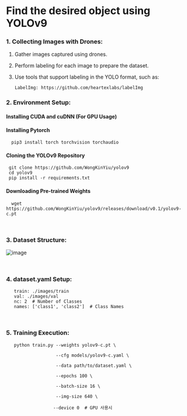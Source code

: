 # Find the desired object using YOLOv9

### 1. Collecting Images with Drones:
1) Gather images captured using drones.
2) Perform labeling for each image to prepare the dataset.
3) Use tools that support labeling in the YOLO format, such as:

       LabelImg: https://github.com/heartexlabs/labelImg

### 2. Environment Setup:

#### Installing CUDA and cuDNN (For GPU Usage)
#### Installing Pytorch

      pip3 install torch torchvision torchaudio

#### Cloning the YOLOv9 Repository

     git clone https://github.com/WongKinYiu/yolov9
     cd yolov9
     pip install -r requirements.txt
     
#### Downloading Pre-trained Weights
   
      wget https://github.com/WongKinYiu/yolov9/releases/download/v0.1/yolov9-c.pt

<br/>

### 3. Dataset Structure: 


![image](https://github.com/user-attachments/assets/ba3a3fec-cc0f-4baf-88fa-9007f9f36a79)
      
<br/>

### 4. dataset.yaml  Setup:

       train: ./images/train
       val: ./images/val
       nc: 2  # Number of Classes
       names: ['class1', 'class2']  # Class Names

<br/>

### 5. Training Execution: 

       python train.py --weights yolov9-c.pt \
        
                       --cfg models/yolov9-c.yaml \
        
                       --data path/to/dataset.yaml \
                
                       --epochs 100 \
                
                       --batch-size 16 \
                
                       --img-size 640 \
                
                      --device 0  # GPU 사용시


